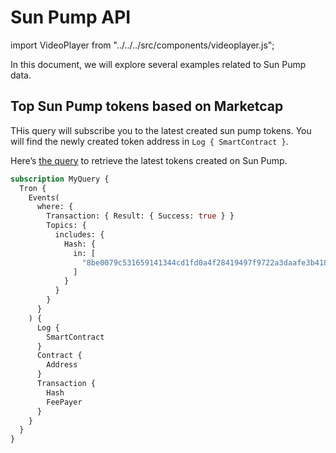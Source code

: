 # Sun Pump API

import VideoPlayer from "../../../src/components/videoplayer.js";

In this document, we will explore several examples related to Sun Pump data.

<head>
  <meta name="title" content="Sun Pump API - Tron - Tokens, Trades, Live Prices"/>
  <meta name="description" content="Get on-chain data of any Sun Pump based token through our Sun Pump API."/>
  <meta name="keywords" content="Sun Pump API,Sun Pump on-chain data API,Sun Pump token data API,Sun Pump blockchain API,Sun Pump DEX data API,Sun Pump API documentation,Sun Pump crypto API,Sun Pump web3 API,DEX Trades,Tron,Sun Pump memecoins,Tron DEX,Blast DEX,token trading,blockchain data,crypto trading"/>
  <meta name="robots" content="index, follow"/>
  <meta http-equiv="Content-Type" content="text/html; charset=utf-8"/>
  <meta name="language" content="English"/>

<meta property="og:type" content="website" />
<meta
  property="og:title"
  content="Get Sun Pump On-Chain Data with Sun Pump API"
/>
<meta
  property="og:description"
  content="Get on-chain data of any Sun Pump based token through our Sun Pump API."
/>

  <meta property="twitter:card" content="summary_large_image"/>
  <meta property="twitter:title" content="How to Get Sun Pump On-Chain Data with Sun Pump API"/>
  <meta property="twitter:description" content="Get on-chain data of any Sun Pump based token through our Sun Pump API."/>
</head>

## Top Sun Pump tokens based on Marketcap

THis query will subscribe you to the latest created sun pump tokens. You will find the newly created token address in `Log { SmartContract }`.

Here’s [the query](https://ide.bitquery.io/New-tokens-on-sunpump_1#) to retrieve the latest tokens created on Sun Pump.

```graphql
subscription MyQuery {
  Tron {
    Events(
      where: {
        Transaction: { Result: { Success: true } }
        Topics: {
          includes: {
            Hash: {
              in: [
                "8be0079c531659141344cd1fd0a4f28419497f9722a3daafe3b4186f6b6457e0"
              ]
            }
          }
        }
      }
    ) {
      Log {
        SmartContract
      }
      Contract {
        Address
      }
      Transaction {
        Hash
        FeePayer
      }
    }
  }
}
```
